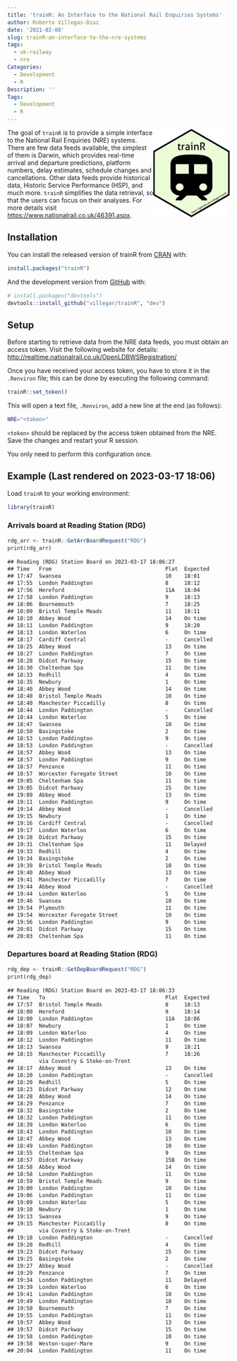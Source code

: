 ```yaml
---
title: 'trainR: An Interface to the National Rail Enquiries Systems'
author: Roberto Villegas-Diaz
date: '2021-02-08'
slug: trainR-an-interface-to-the-nre-systems
tags:
  - uk-railway
  - nre
Categories:
  - Development
  - R
Description: ''
Tags:
  - Development
  - R
---
```


<img src="https://raw.githubusercontent.com/villegar/trainR/main/inst/images/logo.png" alt="logo" align="right" height=200px/>

The goal of `trainR` is to provide a simple interface to the 
National Rail Enquiries (NRE) systems. There are few data feeds 
available, the simplest of them is Darwin, which provides real-time 
arrival and departure predictions, platform numbers, delay estimates, 
schedule changes and cancellations. Other data feeds provide historical 
data, Historic Service Performance (HSP), and much more. `trainR` 
simplifies the data retrieval, so that the users can focus on their 
analyses. For more details visit 
https://www.nationalrail.co.uk/46391.aspx.

## Installation

You can install the released version of trainR from [CRAN](https://CRAN.R-project.org) with:

``` r
install.packages("trainR")
```

And the development version from [GitHub](https://github.com/) with:

``` r
# install.packages("devtools")
devtools::install_github("villegar/trainR", "dev")
```

## Setup
Before starting to retrieve data from the NRE data feeds, you must obtain an access token. 
Visit the following website for details: http://realtime.nationalrail.co.uk/OpenLDBWSRegistration/

Once you have received your access token, you have to store it in the `.Renviron` file; this can be 
done by executing the following command:


```r
trainR::set_token()
```

This will open a text file, `.Renviron`, add a new line at the end (as follows):

```bash
NRE="<token>"
```

`<token>` should be replaced by the access token obtained from the NRE. Save the changes and restart 
your R session.

You only need to perform this configuration once.

## Example (Last rendered on 2023-03-17 18:06)

Load `trainR` to your working environment:

```r
library(trainR)
```

### Arrivals board at Reading Station (RDG)


```r
rdg_arr <- trainR::GetArrBoardRequest("RDG")
print(rdg_arr)
```

```
## Reading (RDG) Station Board on 2023-03-17 18:06:27
## Time   From                                    Plat  Expected
## 17:47  Swansea                                 10    18:01
## 17:55  London Paddington                       8     18:12
## 17:56  Hereford                                11A   18:04
## 17:58  London Paddington                       9     18:13
## 18:06  Bournemouth                             7     18:25
## 18:09  Bristol Temple Meads                    11    18:11
## 18:10  Abbey Wood                              14    On time
## 18:11  London Paddington                       9     18:20
## 18:13  London Waterloo                         6     On time
## 18:17  Cardiff Central                         -     Cancelled
## 18:25  Abbey Wood                              13    On time
## 18:27  London Paddington                       7     On time
## 18:28  Didcot Parkway                          15    On time
## 18:30  Cheltenham Spa                          11    On time
## 18:33  Redhill                                 4     On time
## 18:35  Newbury                                 1     On time
## 18:40  Abbey Wood                              14    On time
## 18:40  Bristol Temple Meads                    10    On time
## 18:40  Manchester Piccadilly                   8     On time
## 18:44  London Paddington                       -     Cancelled
## 18:44  London Waterloo                         5     On time
## 18:47  Swansea                                 10    On time
## 18:50  Basingstoke                             2     On time
## 18:53  London Paddington                       9     On time
## 18:53  London Paddington                       -     Cancelled
## 18:57  Abbey Wood                              13    On time
## 18:57  London Paddington                       9     On time
## 18:57  Penzance                                11    On time
## 18:57  Worcester Foregate Street               10    On time
## 19:05  Cheltenham Spa                          11    On time
## 19:05  Didcot Parkway                          15    On time
## 19:09  Abbey Wood                              13    On time
## 19:11  London Paddington                       9     On time
## 19:14  Abbey Wood                              -     Cancelled
## 19:15  Newbury                                 1     On time
## 19:16  Cardiff Central                         -     Cancelled
## 19:17  London Waterloo                         6     On time
## 19:28  Didcot Parkway                          15    On time
## 19:31  Cheltenham Spa                          11    Delayed
## 19:33  Redhill                                 4     On time
## 19:34  Basingstoke                             2     On time
## 19:39  Bristol Temple Meads                    10    On time
## 19:40  Abbey Wood                              13    On time
## 19:41  Manchester Piccadilly                   7     On time
## 19:44  Abbey Wood                              -     Cancelled
## 19:44  London Waterloo                         5     On time
## 19:46  Swansea                                 10    On time
## 19:54  Plymouth                                11    On time
## 19:54  Worcester Foregate Street               10    On time
## 19:56  London Paddington                       9     On time
## 20:01  Didcot Parkway                          15    On time
## 20:03  Cheltenham Spa                          11    On time
```

### Departures board at Reading Station (RDG)


```r
rdg_dep <- trainR::GetDepBoardRequest("RDG")
print(rdg_dep)
```

```
## Reading (RDG) Station Board on 2023-03-17 18:06:33
## Time   To                                      Plat  Expected
## 17:57  Bristol Temple Meads                    8     18:13
## 18:00  Hereford                                9     18:14
## 18:00  London Paddington                       11A   18:06
## 18:07  Newbury                                 1     On time
## 18:09  London Waterloo                         4     On time
## 18:12  London Paddington                       11    On time
## 18:13  Swansea                                 9     18:21
## 18:15  Manchester Piccadilly                   7     18:26
##        via Coventry & Stoke-on-Trent           
## 18:17  Abbey Wood                              13    On time
## 18:20  London Paddington                       -     Cancelled
## 18:20  Redhill                                 5     On time
## 18:23  Didcot Parkway                          12    On time
## 18:28  Abbey Wood                              14    On time
## 18:29  Penzance                                7     On time
## 18:32  Basingstoke                             2     On time
## 18:32  London Paddington                       11    On time
## 18:39  London Waterloo                         6     On time
## 18:43  London Paddington                       10    On time
## 18:47  Abbey Wood                              13    On time
## 18:49  London Paddington                       10    On time
## 18:55  Cheltenham Spa                          9     On time
## 18:57  Didcot Parkway                          15B   On time
## 18:58  Abbey Wood                              14    On time
## 18:58  London Paddington                       11    On time
## 18:59  Bristol Temple Meads                    9     On time
## 19:00  London Paddington                       10    On time
## 19:06  London Paddington                       11    On time
## 19:09  London Waterloo                         5     On time
## 19:10  Newbury                                 1     On time
## 19:13  Swansea                                 9     On time
## 19:15  Manchester Piccadilly                   8     On time
##        via Coventry & Stoke-on-Trent           
## 19:18  London Paddington                       -     Cancelled
## 19:20  Redhill                                 4     On time
## 19:23  Didcot Parkway                          15    On time
## 19:25  Basingstoke                             2     On time
## 19:27  Abbey Wood                              -     Cancelled
## 19:29  Penzance                                7     On time
## 19:34  London Paddington                       11    Delayed
## 19:39  London Waterloo                         6     On time
## 19:41  London Paddington                       10    On time
## 19:49  London Paddington                       10    On time
## 19:50  Bournemouth                             7     On time
## 19:55  London Paddington                       11    On time
## 19:57  Abbey Wood                              13    On time
## 19:57  Didcot Parkway                          15    On time
## 19:58  London Paddington                       10    On time
## 19:58  Weston-super-Mare                       9     On time
## 20:04  London Paddington                       11    On time
```
